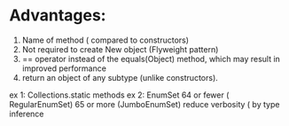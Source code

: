 

# Advantages:

1. Name of method ( compared to constructors)
2. Not required to create New object (Flyweight pattern)
3. == operator instead of the equals(Object) method, which may
   result in improved performance
4. return an object of any subtype (unlike constructors).

ex 1: Collections.static methods
ex 2: EnumSet
64 or fewer ( RegularEnumSet)
65 or more (JumboEnumSet)
reduce verbosity ( by type inference
